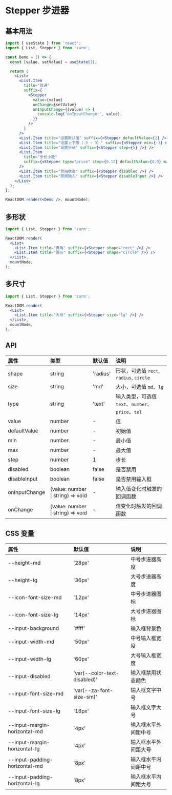 # Stepper 步进器

## 基本用法

```jsx
import { useState } from 'react';
import { List, Stepper } from 'zarm';

const Demo = () => {
  const [value, setValue] = useState(1);

  return (
    <List>
      <List.Item
        title="普通"
        suffix={
          <Stepper
            value={value}
            onChange={setValue}
            onInputChange={(value) => {
              console.log('onInputChange:', value);
            }}
          />
        }
      />
      <List.Item title="设置默认值" suffix={<Stepper defaultValue={2} />} />
      <List.Item title="设置上下限（-3 ~ 3）" suffix={<Stepper min={-3} max={3} />} />
      <List.Item title="设置步长" suffix={<Stepper step={5} />} />
      <List.Item
        title="步长小数"
        suffix={<Stepper type="price" step={0.12} defaultValue={0.9} max={2.0} min={1} />}
      />
      <List.Item title="禁用状态" suffix={<Stepper disabled />} />
      <List.Item title="禁用输入" suffix={<Stepper disableInput />} />
    </List>
  );
};

ReactDOM.render(<Demo />, mountNode);
```

## 多形状

```jsx
import { List, Stepper } from 'zarm';

ReactDOM.render(
  <List>
    <List.Item title="直角" suffix={<Stepper shape="rect" />} />
    <List.Item title="圆形" suffix={<Stepper shape="circle" />} />
  </List>,
  mountNode,
);
```

## 多尺寸

```jsx
import { List, Stepper } from 'zarm';

ReactDOM.render(
  <List>
    <List.Item title="大号" suffix={<Stepper size="lg" />} />
  </List>,
  mountNode,
);
```

## API

| 属性          | 类型                              | 默认值   | 说明                                              |
| :------------ | :-------------------------------- | :------- | :------------------------------------------------ |
| shape         | string                            | 'radius' | 形状，可选值 `rect`, `radius`, `circle`           |
| size          | string                            | 'md'     | 大小，可选值 `md`、`lg`                           |
| type          | string                            | 'text'   | 输入类型，可选值 `text`、`number`、`price`、`tel` |
| value         | number                            | -        | 值                                                |
| defaultValue  | number                            | -        | 初始值                                            |
| min           | number                            | -        | 最小值                                            |
| max           | number                            | -        | 最大值                                            |
| step          | number                            | 1        | 步长                                              |
| disabled      | boolean                           | false    | 是否禁用                                          |
| disableInput  | boolean                           | false    | 是否禁用输入框                                    |
| onInputChange | (value: number \| string) => void | -        | 输入值变化时触发的回调函数                        |
| onChange      | (value: number \| string) => void | -        | 值变化时触发的回调函数                            |

## CSS 变量

| 属性                          | 默认值                       | 说明                 |
| :---------------------------- | :--------------------------- | :------------------- |
| --height-md                   | '28px'                       | 中号步进器高度       |
| --height-lg                   | '36px'                       | 大号步进器高度       |
| --icon-font-size-md           | '12px'                       | 中号步进器图标       |
| --icon-font-size-lg           | '14px'                       | 大号步进器图标       |
| --input-background            | '#fff'                       | 输入框背景色         |
| --input-width-md              | '50px'                       | 中号输入框宽度       |
| --input-width-lg              | '60px'                       | 大号输入框宽度       |
| --input-disabled              | 'var(--color-text-disabled)' | 输入框禁用状态颜色   |
| --input-font-size-md          | 'var(--za-font-size-sm)'     | 输入框文字中号       |
| --input-font-size-lg          | '16px'                       | 输入框文字大号       |
| --input-margin-horizontal-md  | '4px'                        | 输入框水平外间距中号 |
| --input-margin-horizontal-lg  | '4px'                        | 输入框水平外间距大号 |
| --input-padding-horizontal-md | '8px'                        | 输入框水平内间距中号 |
| --input-padding-horizontal-lg | '8px'                        | 输入框水平内间距大号 |
